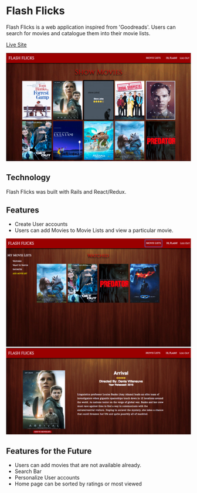 # Flash Flicks
Flash Flicks is a web application inspired from 'Goodreads'. Users can search
for movies and catalogue them into their movie lists.

[Live Site](https://flashflicks.herokuapp.com/#/)

![Login](./docs/screenshots/login.png)

## Technology
Flash Flicks was built with Rails and React/Redux.

## Features
- Create User accounts
- Users can add Movies to Movie Lists and view a particular movie.

![Movielist](./docs/screenshots/movielist.png)
![Moviedetail](./docs/screenshots/moviedetail.png)

## Features for the Future
- Users can add movies that are not available already.
- Search Bar
- Personalize User accounts
- Home page can be sorted by ratings or most viewed
